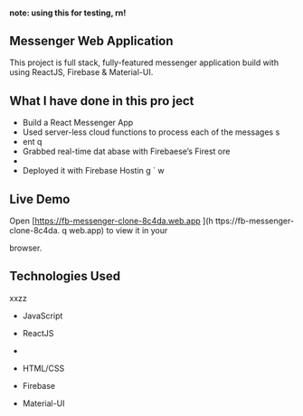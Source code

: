 #### **note: using this for testing, rn!**

## Messenger Web Application 

This project is full stack, fully-featured messenger application build with using ReactJS, Firebase & Material-UI.

                
## What I have done in this pro ject          
              
              
- Build a React Messenger App         
- Used server-less cloud functions to process each of the messages s    
- ent           q    
- Grabbed real-time dat abase        with Firebaese’s Firest  ore           
-         
- Deployed it with Firebase Hostin    g                                `      w
                                                  
## Live Demo                                                                                                                                                                                               
Open [https://fb-messenger-clone-8c4da.web.app  ](h ttps://fb-messenger-clone-8c4da. q
web.app) to view it in your       

browser.                                    
                                    
## Technologies Used              
xxzz  
- JavaScript                                              
- ReactJS                               
-               



- HTML/CSS
- Firebase
- Material-UI   



      


